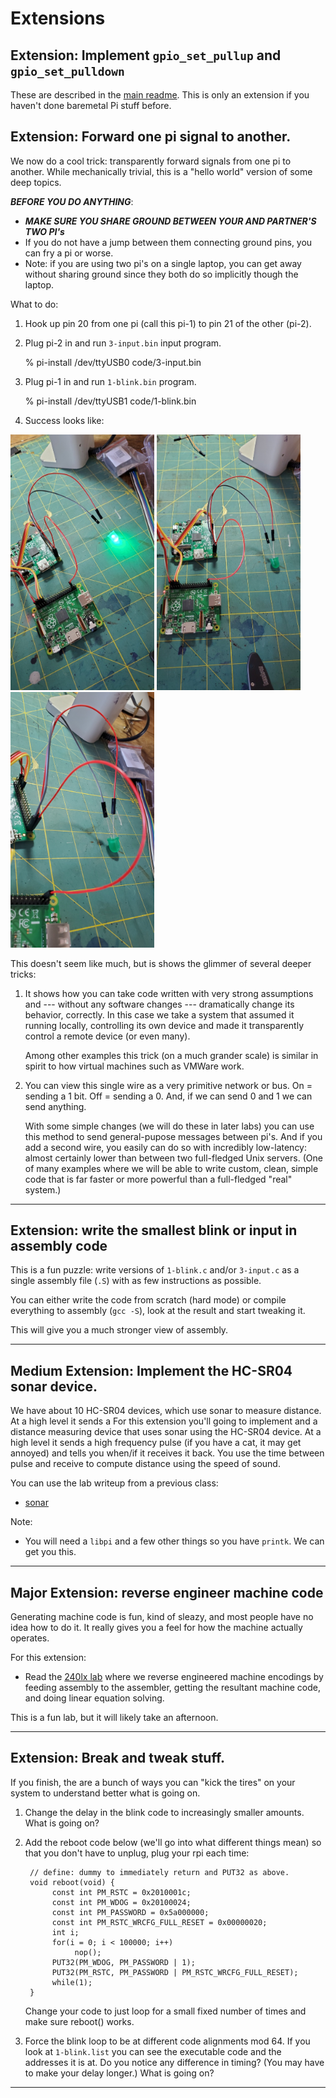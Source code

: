# Extensions

## Extension: Implement `gpio_set_pullup` and `gpio_set_pulldown`

These are described in the [main readme](README.md). This is only an extension
if you haven't done baremetal Pi stuff before.

## Extension: Forward one pi signal to another.

We now do a cool trick: transparently forward signals from one pi to
another. While mechanically trivial, this is a "hello world" version of
some deep topics.

**_BEFORE YOU DO ANYTHING_**:

- **_MAKE SURE YOU SHARE GROUND BETWEEN YOUR AND PARTNER'S TWO PI's_**
- If you do not have a jump between them connecting ground pins,
  you can fry a pi or worse.
- Note: if you are using two pi's on a single laptop, you can
  get away without sharing ground since they both do so implicitly
  though the laptop.

What to do:

1.  Hook up pin 20 from one pi (call this pi-1) to pin 21 of the other
    (pi-2).

2.  Plug pi-2 in and run `3-input.bin` input program.

    % pi-install /dev/ttyUSB0 code/3-input.bin

3.  Plug pi-1 in and run `1-blink.bin` program.

    % pi-install /dev/ttyUSB1 code/1-blink.bin

4.  Success looks like:
<p float="left">
  <img src="images/part3-succ-on.jpg" width="230" />
  <img src="images/part3-succ-off.jpg" width="230" />
  <img src="images/part3-succ-close.jpg" width="230" />
</p>

This doesn't seem like much, but is shows the glimmer of several deeper
tricks:

1.  It shows how you can take code written with very strong assumptions
    and --- without any software changes --- dramatically change
    its behavior, correctly. In this case we take a system that
    assumed it running locally, controlling its own device and made
    it transparently control a remote device (or even many).

    Among other examples this trick (on a much grander scale) is similar
    in spirit to how virtual machines such as VMWare work.

2.  You can view this single wire as a very primitive network or bus.
    On = sending a 1 bit. Off = sending a 0. And, if we can send 0
    and 1 we can send anything.

    With some simple changes (we will do these in later labs) you
    can use this method to send general-pupose messages between pi's.
    And if you add a second wire, you easily can do so with incredibly
    low-latency: almost certainly lower than between two full-fledged
    Unix servers. (One of many examples where we will be able to write
    custom, clean, simple code that is far faster or more powerful
    than a full-fledged "real" system.)

---

## Extension: write the smallest blink or input in assembly code

This is a fun puzzle: write versions of `1-blink.c` and/or `3-input.c`
as a single assembly file (`.S`) with as few instructions as possible.

You can either write the code from scratch (hard mode) or compile
everything to assembly (`gcc -S`), look at the result and start
tweaking it.

This will give you a much stronger view of assembly.

---

## Medium Extension: Implement the HC-SR04 sonar device.

We have about 10 HC-SR04 devices, which use sonar to measure distance.
At a high level it sends a For this extension you'll going to implement
and a distance measuring device that uses sonar using the HC-SR04 device.
At a high level it sends a high frequency pulse (if you have a cat, it may
get annoyed) and tells you when/if it receives it back. You use the time
between pulse and receive to compute distance using the speed of sound.

You can use the lab writeup from a previous class:

- [sonar](https://github.com/dddrrreee/cs49n-21aut/tree/main/labs/3-sonar)

Note:

- You will need a `libpi` and a few other things so you have `printk`.
  We can get you this.

---

## Major Extension: reverse engineer machine code

Generating machine code is fun, kind of sleazy, and most people have
no idea how to do it. It really gives you a feel for how the machine
actually operates.

For this extension:

- Read the [240lx lab](https://github.com/dddrrreee/cs240lx-22spr/tree/main/labs/1-dynamic-code-gen)
  where we reverse engineered machine encodings by feeding assembly to
  the assembler, getting the resultant machine code, and doing linear
  equation solving.

This is a fun lab, but it will likely take an afternoon.

---

## Extension: Break and tweak stuff.

If you finish, the are a bunch of ways you can "kick the tires" on your
system to understand better what is going on.

1.  Change the delay in the blink code to increasingly smaller amounts.
    What is going on?

2.  Add the reboot code below (we'll go into what different things mean)
    so that you don't have to unplug, plug your rpi each time:

         // define: dummy to immediately return and PUT32 as above.
         void reboot(void) {
              const int PM_RSTC = 0x2010001c;
              const int PM_WDOG = 0x20100024;
              const int PM_PASSWORD = 0x5a000000;
              const int PM_RSTC_WRCFG_FULL_RESET = 0x00000020;
              int i;
              for(i = 0; i < 100000; i++)
                   nop();
              PUT32(PM_WDOG, PM_PASSWORD | 1);
              PUT32(PM_RSTC, PM_PASSWORD | PM_RSTC_WRCFG_FULL_RESET);
              while(1);
         }

    Change your code to just loop for a small fixed number of times and make
    sure reboot() works.

3.  Force the blink loop to be at different code alignments mod 64.
    If you look at `1-blink.list` you can see the executable code and
    the addresses it is at. Do you notice any difference in timing?
    (You may have to make your delay longer.) What is going on?

---
